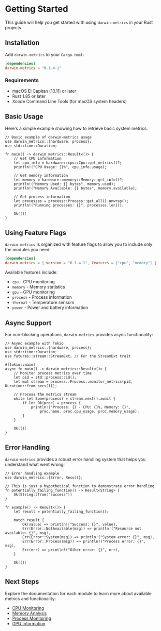 # Getting Started

This guide will help you get started with using `darwin-metrics` in your Rust projects.

## Installation

Add `darwin-metrics` to your `Cargo.toml`:

```toml
[dependencies]
darwin-metrics = "0.1.4-1"
```

### Requirements

- macOS El Capitan (10.11) or later
- Rust 1.85 or later
- Xcode Command Line Tools (for macOS system headers)

## Basic Usage

Here's a simple example showing how to retrieve basic system metrics:

```rust,no_run,ignore
// Basic example of darwin-metrics usage
use darwin_metrics::{hardware, process};
use std::time::Duration;

fn main() -> darwin_metrics::Result<()> {
    // Get CPU information
    let cpu_info = hardware::cpu::Cpu::get_metrics()?;
    println!("CPU Usage: {}%", cpu_info.usage);

    // Get memory information
    let memory = hardware::memory::Memory::get_info()?;
    println!("Memory Used: {} bytes", memory.used);
    println!("Memory Available: {} bytes", memory.available);

    // Get process information
    let processes = process::Process::get_all().unwrap();
    println!("Running processes: {}", processes.len());

    Ok(())
}
```

## Using Feature Flags

`darwin-metrics` is organized with feature flags to allow you to include only the modules you need:

```toml
[dependencies]
darwin-metrics = { version = "0.1.4-1", features = ["cpu", "memory"] }
```

Available features include:

- `cpu` - CPU monitoring
- `memory` - Memory statistics
- `gpu` - GPU monitoring
- `process` - Process information
- `thermal` - Temperature sensors
- `power` - Power and battery information

## Async Support

For non-blocking operations, `darwin-metrics` provides async functionality:

```rust,no_run,ignore
// Async example with Tokio
use darwin_metrics::{hardware, process};
use std::time::Duration;
use futures::stream::StreamExt; // For the StreamExt trait

#[tokio::main]
async fn main() -> darwin_metrics::Result<()> {
    // Monitor process metrics over time
    let pid = std::process::id();
    let mut stream = process::Process::monitor_metrics(pid, Duration::from_secs(1));

    // Process the metrics stream
    while let Some(process) = stream.next().await {
        if let Ok(proc) = process {
            println!("Process: {} - CPU: {}%, Memory: {}",
                proc.name, proc.cpu_usage, proc.memory_usage);
        }
    }

    Ok(())
}
```

## Error Handling

`darwin-metrics` provides a robust error handling system that helps you understand what went wrong:

```rust,no_run,ignore
// Error handling example
use darwin_metrics::{Error, Result};

// This is just a hypothetical function to demonstrate error handling
fn potentially_failing_function() -> Result<String> {
    Ok(String::from("success"))
}

fn example() -> Result<()> {
    let result = potentially_failing_function();

    match result {
        Ok(value) => println!("Success: {}", value),
        Err(Error::NotAvailable(msg)) => println!("Resource not available: {}", msg),
        Err(Error::System(msg)) => println!("System error: {}", msg),
        Err(Error::Process(msg)) => println!("Process error: {}", msg),
        Err(err) => println!("Other error: {}", err),
    }

    Ok(())
}
```

## Next Steps

Explore the documentation for each module to learn more about available metrics and functionality:

- [CPU Monitoring](./modules/cpu.md)
- [Memory Analysis](./modules/memory.md)
- [Process Monitoring](./modules/process.md)
- [GPU Information](./modules/gpu.md)
